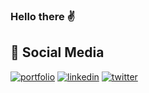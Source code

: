 ### Hello there :v:

## 🔗 Social Media
[![portfolio](https://img.shields.io/badge/my_portfolio-000?style=for-the-badge&logo=ko-fi&logoColor=white)]()
[![linkedin](https://img.shields.io/badge/linkedin-0A66C2?style=for-the-badge&logo=linkedin&logoColor=white)](https://www.linkedin.com/in/dmecalcoa/)
[![twitter](https://img.shields.io/badge/twitter-1DA1F2?style=for-the-badge&logo=twitter&logoColor=white)](https://twitter.com/ElDaverevil)

